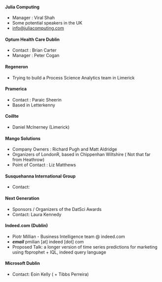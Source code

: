 #### Julia Computing
* Manager : Viral Shah
* Some potential speakers in the UK
* info@juliacomputing.com

#### Optum Health Care Dublin
* Contact : Brian Carter
* Manager : Peter Cogan

#### Regeneron
* Trying to build a Process Science Analytics team in Limerick

#### Pramerica
* Contact : Paraic Sheerin
* Based in Letterkenny

#### Coillte
* Daniel McInerney (Limerick)

#### Mango Solutions
* Company Owners : Richard Pugh and Matt Aldridge
* Organizers of LondonR, based in Chippenhan Wiltshire ( Not that far from Heathrow)
* Point of Contact : Liz Matthews


#### Susquehanna International Group
* Contact: 

#### Next Generation
* Sponsors / Organizers of the DatSci Awards
* Contact: Laura Kennedy

#### Indeed.com (Dublin)
* Piotr Millian - Business Intelligence team @ indeed.com 
* ***email*** pmilian [at] indeed [dot] com
* Proposed Talk: a longer version of time series predictions for marketing using fbprophet + IQL, indeed query language

#### Microsoft Dublin
* Contact: Eoin Kelly ( + Tibbs Perreira)
